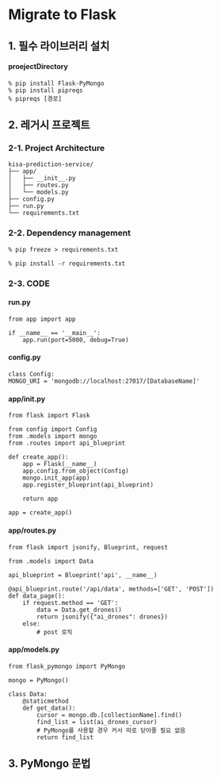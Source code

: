 # Migrate to Flask

## 1. 필수 라이브러리 설치

#### proejectDirectory

    % pip install Flask-PyMongo
    % pip install pipreqs
    % pipreqs [경로]

## 2. 레거시 프로젝트

### 2-1. Project Architecture

    kisa-prediction-service/
    ├── app/
    │   ├── __init__.py
    │   ├── routes.py
    │   └── models.py
    ├── config.py
    ├── run.py
    └── requirements.txt

### 2-2. Dependency management

    % pip freeze > requirements.txt

    % pip install -r requirements.txt

### 2-3. CODE

#### run.py

    from app import app

    if __name__ == '__main__':
        app.run(port=5000, debug=True)

#### config.py

    class Config:
    MONGO_URI = 'mongodb://localhost:27017/[DatabaseName]'

#### app/**init**.py

    from flask import Flask

    from config import Config
    from .models import mongo
    from .routes import api_blueprint

    def create_app():
        app = Flask(__name__)
        app.config.from_object(Config)
        mongo.init_app(app)
        app.register_blueprint(api_blueprint)

        return app

    app = create_app()

#### app/routes.py

    from flask import jsonify, Blueprint, request

    from .models import Data

    api_blueprint = Blueprint('api', __name__)

    @api_blueprint.route('/api/data', methods=['GET', 'POST'])
    def data_page():
        if request.method == 'GET':
            data = Data.get_drones()
            return jsonify({"ai_drones": drones})
        else:
            # post 로직

#### app/models.py

    from flask_pymongo import PyMongo

    mongo = PyMongo()

    class Data:
        @staticmethod
        def get_data():
            cursor = mongo.db.[collectionName].find() 
            find_list = list(ai_drones_cursor)
            # PyMongo를 사용할 경우 커서 따로 닫아줄 필요 없음
            return find_list

## 3. PyMongo 문법
